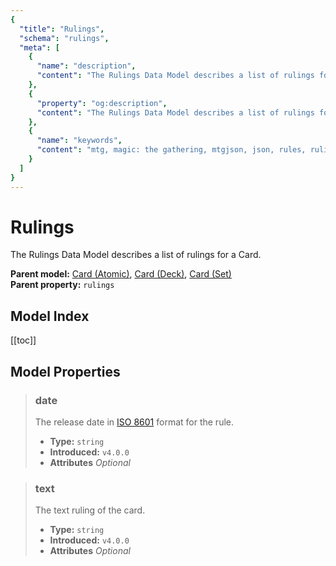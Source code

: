 ```yaml
---
{
  "title": "Rulings",
  "schema": "rulings",
  "meta": [
    {
      "name": "description",
      "content": "The Rulings Data Model describes a list of rulings for a Card.",
    },
    {
      "property": "og:description",
      "content": "The Rulings Data Model describes a list of rulings for a Card."
    },
    {
      "name": "keywords",
      "content": "mtg, magic: the gathering, mtgjson, json, rules, rulings, ruling",
    }
  ]
}
---
```


# Rulings

The Rulings Data Model describes a list of rulings for a Card.

**Parent model:** [Card (Atomic)](/data-models/card-atomic/), [Card (Deck)](/data-models/card-deck/), [Card (Set)](/data-models/card-set/)  
**Parent property:** `rulings`

## Model Index

<PropertyToggler/>

[[toc]]

## Model Properties

> ### date  
> The release date in [ISO 8601](https://www.iso.org/iso-8601-date-and-time-format.html) format for the rule.  
>
> - **Type:** `string`  
> - **Introduced:** `v4.0.0`
> - **Attributes** <i class="optional">Optional</i>

> ### text  
> The text ruling of the card.  
>
> - **Type:** `string`  
> - **Introduced:** `v4.0.0`
> - **Attributes** <i class="optional">Optional</i>
